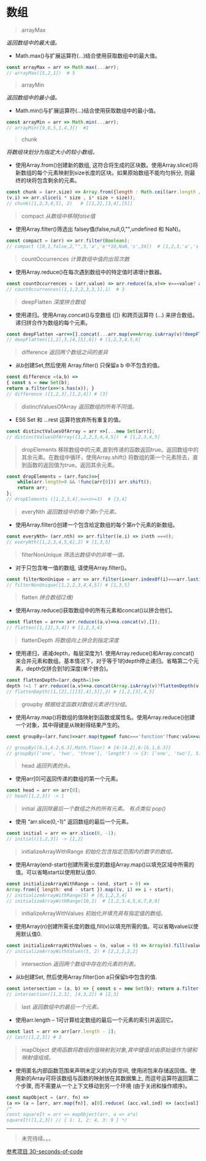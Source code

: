 # 数组

> arrayMax   

*返回数组中的最大值。*
* Math.max()与扩展运算符(...)结合使用获取数组中的最大值。 
```js
const arrayMax = arr => Math.max(...arr);
// arrayMax([5,2,1])  # 5
```  
> arrayMin  

*返回数组中的最小值。*
* Math.min()与扩展运算符(...)结合使用获取数组中的最小值。 
```js
const arrayMin = arr => Math.min(...arr);
// arrayMin([9,8,5,1,4,3])  #1
```

> chunk

*将数组块划分为指定大小的较小数组。*
* 使用Array.from()创建新的数组, 这符合将生成的区块数。使用Array.slice()将新数组的每个元素映射到size长度的区块。如果原始数组不能均匀拆分, 则最终的块将包含剩余的元素。
```js
const chunk = (arr,size) => Array.from({length : Math.ceil(arr.length / size)},
(v,i) => arr.slice(i * size , i* size + size)); 
// chunk([1,2,3,4,5], 2)   # [[1,2],[3,4],[5]]
```

> compact 
*从数组中移除false值*
* 使用Array.filter()筛选出 falsey值(false,null,0,"",undefined 和 NaN)。
```js
const compact = (arr) => arr.filter(Boolean);
// compact ([0,1,false,2,"",3,'a','e'*10,NaN,'s',34])  # [1,2,3,'a','s',34]
```

> countOccurrences
*计算数组中值的出现次数*
* 使用Array.reduce()在每次遇到数组中的特定值时递增计数器。

```js
const countOccurrences = (arr,value) => arr.reduce((a,v)=> v===value? a+1:a+0,0);
// countOccurrences([1,1,2,2,3,3,1],1)  # 3
```

> deepFlatten
*深度拼合数组*
* 使用递归。使用Array.concat()与空数组 ([]) 和跨页运算符 (…) 来拼合数组。递归拼合作为数组的每个元素。
```js
const deepFlatten =arr=>[].concat(...arr.map(v=>Array.isArray(v)?deepFlatten(v):v))
// deepFlatten([1,2],3,[4,[5],6]) # [1,2,3,4,5,6]
```
> difference 
*返回两个数组之间的差异*
* 从b创建Set,然后使用 Array.filter() 只保留a b 中不包含的值。
```js
const difference =(a,b) =>
{ const s = new Set(b);
return a.filter(x=>!s.has(x)); }
// difference ([1,2,3],[1,2,4]) # [3]
```

> distinctValuesOfArray
*返回数组的所有不同值。*
* ES6 Set 和 ...rest 运算符放弃所有重复的值。
```js
const distinctValuesOfArray = arr =>[...new Set(arr)];
// distinctValuesOfArray([1,2,2,3,4,4,5])  # [1,2,3,4,5] 
```

> dropElements 
移除数组中的元素,直到传递的函数返回true。返回数组中的其余元素。在数组中循环，使用Array.shift() 将数组的第一个元素除去，直到函数的返回值为true。返回其余元素。

```js
const dropElements = (arr,func)=>{
    while(arr.length>0 && !func(arr[0])) arr.shift();
    return arr;
};
// dropElements ([1,2,3,4],n=>n>=3)  # [3,4]
```
> everyNth
*返回数组中的每个第n个元素。*
* 使用Array.filter()创建一个包含给定数组的每个第n个元素的新数组。
```js
const everyNth= (arr,nth) => arr.filter((e,i) => i%nth ===0);
// everyNth([1,2,3,4,5,6],2) # [1,3,5]
```

> filterNonUnique
*筛选出数组中的非唯一值。*
* 对于只包含唯一值的数组, 请使用Array.filter()。
```js
const filterNonUnique = arr => arr.filter(i=>arr.indexOf(i)===arr.lastindexOf(i));
// filterNonUnique([1,2,2,3,4,4,5]) # [1,3,5]
``` 

> flatten 
*拼合数组(2维)*
* 使用Array.reduce()获取数组中的所有元素和concat()以拼合他们。
```js
const flatten = arr=> arr.reduce((a,v)=>a.concat(v),[]);
// flatten([1,[2],3,4]) # [1,2,3,4]
```

> flattenDepth
*将数组向上拼合到指定深度*
* 使用递归，递减depth，每层深度为1. 使用Array.reduce()和Array.concat() 来合并元素和数组。基本情况下，对于等于1的depth停止递归。省略第二个元素，depth仅拼合到1的深度(单个拼合)。
```js
const flattenDepth=(arr,depth=1)=>
depth !=1 ? arr.reduce((a,v)=>a.concat(Array.isArray(v)?flattenDepth(v,depth-1):v),[]):arr.reduce((a,v)=>a.concat(v),[]);
// flattenDepth([1,[2],[[[3],4],5]],2) # [1,2,[3],4,5]
```
> groupby
*根据给定函数对数组元素进行分组。*
* 使用Array.map()将数组的值映射到函数或属性名。使用Array.reduce()创建一个对象，其中得键是从映射得结果产生的。
```js
const groupBy=(arr,func)=>arr.map(typeof func==='function'?func:val=>val[func]).reduce((acc,val,i)=>{acc[val]=(acc[val]||[]).concat(arr[i]);return acc;},{});

// groupBy([6.1,4.2,6.3],Math.floor) # {4:[4.2],6:[6.1,6.3]}
// groupBy(['one', 'two', 'three'], 'length') -> {3: ['one', 'two'], 5: ['three']}
```
> head
*返回列表的头。*
* 使用arr[0]可返回传递的数组的第一个元素。
```js
const head = arr => arr[0];
// head([1,2,3]) -> 1
```

> initial
*返回除最后一个数组之外的所有元素。 有点类似 pop()*
* 使用 “arr.slice(0,-1)” 返回数组的最后一个元素。
```js
const initial = arr => arr.slice(0, -1);
// initial([1,2,3]) -> [1,2]
```

> initializeArrayWithRange
*初始化包含指定范围内的数字的数组。*
* 使用Array(end-start)创建所需长度的数组Array.map()以填充区域中所需的值。可以省略start以使用默认值0.
```js
const initializeArrayWithRange = (end, start = 0) =>
Array.from({ length: end - start }).map((v, i) => i + start);
// initializeArrayWithRange(5) # [0,1,2,3,4]
// initializeArrayWithRange(10,1)  # [1,2,3,4,5,6,7,8,9] 
```

> initializeArrayWithValues
*初始化并填充具有指定值的数组。*
* 使用Array(n)创建所需长度的数组,fill(v)以填充所需的值。可以省略value以使用默认值0.
```js
const initializeArrayWithValues = (n, value = 0) => Array(n).fill(value);
// initializeArrayWithValues(5, 2) # [2,2,2,2,2]
```


> intersection
*返回两个数组中存在的元素的列表。*
* 从b创建Set, 然后使用Array.filter()on a只保留b中包含的值.
```js
const intersection = (a, b) => { const s = new Set(b); return a.filter(x => s.has(x)); };
// intersection([1,2,3], [4,3,2]) # [2,3]
```

> last
*返回数组中的最后一个元素。*
* 使用arr.length – 1可计算给定数组的最后一个元素的索引并返回它。
```js
const last = arr => arr[arr.length - 1];
// last([1,2,3]) # 3
```

> mapObject
*使用函数将数组的值映射到对象,其中键值对由原始值作为键和映射值组成。*

* 使用匿名内部函数范围来声明未定义的内存空间, 使用闭包来存储返回值。使用新的Array可将该数组与函数的映射放在其数据集上, 而逗号运算符返回第二个步骤, 而不需要从一个上下文移动到另一个环境 (由于关闭和操作顺序)。
```js
const mapObject = (arr, fn) => 
(a => (a = [arr, arr.map(fn)], a[0].reduce( (acc,val,ind) => (acc[val] = a[1][ind], acc), {}) )) ( );
/*
const squareIt = arr => mapObject(arr, a => a*a)
squareIt([1,2,3]) // { 1: 1, 2: 4, 3: 9 } */
```








***
> 未完待续。。。

[参考项目 30-seconds-of-code](https://github.com/Chalarangelo/30-seconds-of-code "30-seconds-of-code")   